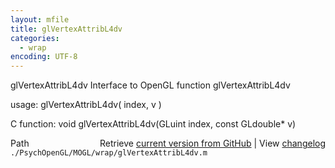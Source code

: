 ```yaml
---
layout: mfile
title: glVertexAttribL4dv
categories:
  - wrap
encoding: UTF-8
---
```


glVertexAttribL4dv  Interface to OpenGL function glVertexAttribL4dv

usage:  glVertexAttribL4dv( index, v )

C function:  void glVertexAttribL4dv(GLuint index, const GLdouble\* v)


<div class="code_header" style="text-align:right;">
  <span style="float:left;">Path&nbsp;&nbsp;</span> <span class="counter">Retrieve <a href=
  "https://raw.github.com/Psychtoolbox-3/Psychtoolbox-3/beta/./PsychOpenGL/MOGL/wrap/glVertexAttribL4dv.m">current version from GitHub</a> | View <a href=
  "https://github.com/Psychtoolbox-3/Psychtoolbox-3/commits/beta/./PsychOpenGL/MOGL/wrap/glVertexAttribL4dv.m">changelog</a></span>
</div>
<div class="code">
  <code>./PsychOpenGL/MOGL/wrap/glVertexAttribL4dv.m</code>
</div>
